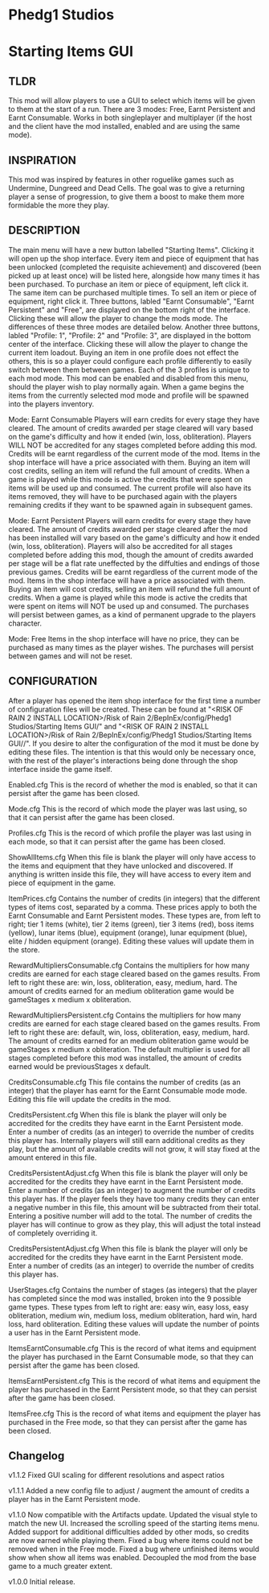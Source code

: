 # Phedg1 Studios
# Starting Items GUI

## TLDR
This mod will allow players to use a GUI to select which items will be given to them at the start of a run. There are 3 modes: Free, Earnt Persistent and Earnt Consumable. Works in both singleplayer and multiplayer (if the host and the client have the mod installed, enabled and are using the same mode).

## INSPIRATION
This mod was inspired by features in other roguelike games such as Undermine, Dungreed and Dead Cells. The goal was to give a returning player a sense of progression, to give them a boost to make them more formidable the more they play.

## DESCRIPTION
The main menu will have a new button labelled "Starting Items". Clicking it will open up the shop interface. Every item and piece of equipment that has been unlocked (completed the requisite achievement) and discovered (been picked up at least once) will be listed here, alongside how many times it has been purchased. To purchase an item or piece of equipment, left click it. The same item can be purchased multiple times. To sell an item or piece of equipment, right click it. Three buttons, labled "Earnt Consumable", "Earnt Persistent" and "Free", are displayed on the bottom right of the interface. Clicking these will allow the player to change the mods mode. The differences of these three modes are detailed below. Another three buttons, labled "Profile: 1", "Profile: 2" and "Profile: 3", are displayed in the bottom center of the interface. Clicking these will allow the player to change the current item loadout. Buying an item in one profile does not effect the others, this is so a player could configure each profile differently to easily switch between them between games. Each of the 3 profiles is unique to each mod mode. This mod can be enabled and disabled from this menu, should the player wish to play normally again. When a game begins the items from the currently selected mod mode and profile will be spawned into the players inventory.

Mode: Earnt Consumable
Players will earn credits for every stage they have cleared. The amount of credits awarded per stage cleared will vary based on the game's difficulty and how it ended (win, loss, obliteration). Players WILL NOT be accredited for any stages completed before adding this mod. Credits will be earnt regardless of the current mode of the mod. Items in the shop interface will have a price associated with them. Buying an item will cost credits, selling an item will refund the full amount of credits. When a game is played while this mode is active the credits that were spent on items will be used up and consumed. The current profile will also have its items removed, they will have to be purchased again with the players remaining credits if they want to be spawned again in subsequent games.

Mode: Earnt Persistent
Players will earn credits for every stage they have cleared. The amount of credits awarded per stage cleared after the mod has been installed will vary based on the game's difficulty and how it ended (win, loss, obliteration). Players will also be accredited for all stages completed before adding this mod, though the amount of credits awarded per stage will be a flat rate uneffected by the diffulties and endings of those previous games. Credits will be earnt regardless of the current mode of the mod. Items in the shop interface will have a price associated with them. Buying an item will cost credits, selling an item will refund the full amount of credits. When a game is played while this mode is active the credits that were spent on items will NOT be used up and consumed. The purchases will persist between games, as a kind of permanent upgrade to the players character.

Mode: Free
Items in the shop interface will have no price, they can be purchased as many times as the player wishes. The purchases will persist between games and will not be reset.

## CONFIGURATION
After a player has opened the item shop interface for the first time a number of configuration files will be created. These can be found at "<RISK OF RAIN 2 INSTALL LOCATION>/Risk of Rain 2/BepInEx/config/Phedg1 Studios/Starting Items GUI/" and "<RISK OF RAIN 2 INSTALL LOCATION>/Risk of Rain 2/BepInEx/config/Phedg1 Studios/Starting Items GUI/<YOUR PROFILE ID>/". If you desire to alter the configuration of the mod it must be done by editing these files. The intention is that this would only be necessary once, with the rest of the player's interactions being done through the shop interface inside the game itself.

Enabled.cfg
This is the record of whether the mod is enabled, so that it can persist after the game has been closed.

Mode.cfg
This is the record of which mode the player was last using, so that it can persist after the game has been closed.

Profiles.cfg
This is the record of which profile the player was last using in each mode, so that it can persist after the game has been closed.

ShowAllItems.cfg
When this file is blank the player will only have access to the items and equipment that they have unlocked and discovered. If anything is written inside this file, they will have access to every item and piece of equipment in the game.

ItemPrices.cfg
Contains the number of credits (in integers) that the different types of items cost, separated by a comma. These prices apply to both the Earnt Consumable and Earnt Persistent modes. These types are, from left to right; tier 1 items (white), tier 2 items (green), tier 3 items (red), boss items (yellow), lunar items (blue), equipment (orange), lunar equipment (blue), elite / hidden equipment (orange). Editing these values will update them in the store.

RewardMultipliersConsumable.cfg
Contains the multipliers for how many credits are earned for each stage cleared based on the games results. From left to right these are: win, loss, obliteration, easy, medium, hard. The amount of credits earned for an medium obliteration game would be  gameStages x medium x obliteration.

RewardMultipliersPersistent.cfg
Contains the multipliers for how many credits are earned for each stage cleared based on the games results. From left to right these are: default, win, loss, obliteration, easy, medium, hard. The amount of credits earned for an medium obliteration game would be  gameStages x medium x obliteration. The default multiplier is used for all stages completed before this mod was installed, the amount of credits earned would be previousStages x default.

CreditsConsumable.cfg
This file contains the number of credits (as an integer) that the player has earnt for the Earnt Consumable mode mode. Editing this file will update the credits in the mod.

CreditsPersistent.cfg
When this file is blank the player will only be accredited for the credits they have earnt in the Earnt Persistent mode. Enter a number of credits (as an integer) to override the number of credits this player has. Internally players will still earn additional credits as they play, but the amount of available credits will not grow, it will stay fixed at the amount entered in this file.

CreditsPersistentAdjust.cfg
When this file is blank the player will only be accredited for the credits they have earnt in the Earnt Persistent mode. Enter a number of credits (as an integer) to augment the number of credits this player has. If the player feels they have too many credits they can enter a negative number in this file, this amount will be subtracted from their total. Entering a positive number will add to the total. The number of credits the player has will continue to grow as they play, this will adjust the total instead of completely overriding it.

CreditsPersistentAdjust.cfg
When this file is blank the player will only be accredited for the credits they have earnt in the Earnt Persistent mode. Enter a number of credits (as an integer) to override the number of credits this player has.

UserStages.cfg
Contains the number of stages (as integers) that the player has completed since the mod was installed, broken into the 9 possible game types. These types from left to right are: easy win, easy loss, easy obliteration, medium win, medium loss, medium obliteration, hard win, hard loss, hard obliteration. Editing these values will update the number of points a user has in the Earnt Persistent mode.

ItemsEarntConsumable.cfg
This is the record of what items and equipment the player has purchased in the Earnt Consumable mode, so that they can persist after the game has been closed.

ItemsEarntPersistent.cfg
This is the record of what items and equipment the player has purchased in the Earnt Persistent mode, so that they can persist after the game has been closed.

ItemsFree.cfg
This is the record of what items and equipment the player has purchased in the Free mode, so that they can persist after the game has been closed.

## Changelog
v1.1.2
Fixed GUI scaling for different resolutions and aspect ratios

v1.1.1
Added a new config file to adjust / augment the amount of credits a player has in the Earnt Persistent mode.

v1.1.0
Now compatible with the Artifacts update.
Updated the visual style to match the new UI.
Increased the scrolling speed of the starting items menu.
Added support for additional difficulties added by other mods, so credits are now earned while playing them.
Fixed a bug where items could not be removed when in the Free mode.
Fixed a bug where unfinished items would show when show all items was enabled.
Decoupled the mod from the base game to a much greater extent.

v1.0.0
Initial release.